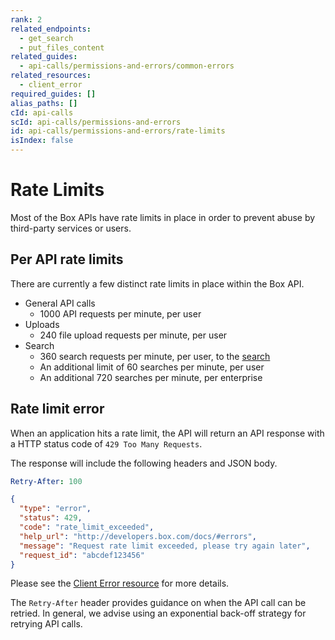 ```yaml
---
rank: 2
related_endpoints:
  - get_search
  - put_files_content
related_guides:
  - api-calls/permissions-and-errors/common-errors
related_resources:
  - client_error
required_guides: []
alias_paths: []
cId: api-calls
scId: api-calls/permissions-and-errors
id: api-calls/permissions-and-errors/rate-limits
isIndex: false
---
```

# Rate Limits

Most of the Box APIs have rate limits in place in order to prevent abuse by
third-party services or users.

## Per API rate limits

There are currently a few distinct rate limits in place within the Box API.

* General API calls
  * 1000 API requests per minute, per user
* Uploads
  * 240 file upload requests per minute, per user
* Search
  * 360 search requests per minute, per user, to the [search][search]
  * An additional limit of 60 searches per minute, per user
  * An additional 720 searches per minute, per enterprise

## Rate limit error

When an application hits a rate limit, the API will return an API response with
a HTTP status code of `429 Too Many Requests`.

The response will include the following headers and JSON body.

```yaml
Retry-After: 100
```

```json
{
  "type": "error",
  "status": 429,
  "code": "rate_limit_exceeded",
  "help_url": "http://developers.box.com/docs/#errors",
  "message": "Request rate limit exceeded, please try again later",
  "request_id": "abcdef123456"
}
```

Please see the [Client Error resource](resource://client_error) for more details.

<Message type="notice">

The `Retry-After` header provides guidance on when the API call can be
retried. In general, we advise using an exponential back-off strategy for
retrying API calls.

</Message>

[search]: e://get_search
